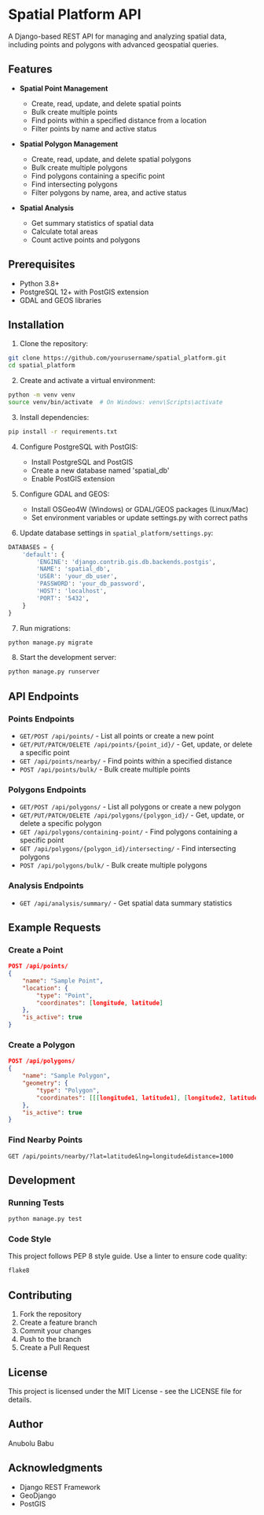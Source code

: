 # Spatial Platform API

A Django-based REST API for managing and analyzing spatial data, including points and polygons with advanced geospatial queries.

## Features

- **Spatial Point Management**
  - Create, read, update, and delete spatial points
  - Bulk create multiple points
  - Find points within a specified distance from a location
  - Filter points by name and active status

- **Spatial Polygon Management**
  - Create, read, update, and delete spatial polygons
  - Bulk create multiple polygons
  - Find polygons containing a specific point
  - Find intersecting polygons
  - Filter polygons by name, area, and active status

- **Spatial Analysis**
  - Get summary statistics of spatial data
  - Calculate total areas
  - Count active points and polygons

## Prerequisites

- Python 3.8+
- PostgreSQL 12+ with PostGIS extension
- GDAL and GEOS libraries

## Installation

1. Clone the repository:
```bash
git clone https://github.com/yourusername/spatial_platform.git
cd spatial_platform
```

2. Create and activate a virtual environment:
```bash
python -m venv venv
source venv/bin/activate  # On Windows: venv\Scripts\activate
```

3. Install dependencies:
```bash
pip install -r requirements.txt
```

4. Configure PostgreSQL with PostGIS:
   - Install PostgreSQL and PostGIS
   - Create a new database named 'spatial_db'
   - Enable PostGIS extension

5. Configure GDAL and GEOS:
   - Install OSGeo4W (Windows) or GDAL/GEOS packages (Linux/Mac)
   - Set environment variables or update settings.py with correct paths

6. Update database settings in `spatial_platform/settings.py`:
```python
DATABASES = {
    'default': {
        'ENGINE': 'django.contrib.gis.db.backends.postgis',
        'NAME': 'spatial_db',
        'USER': 'your_db_user',
        'PASSWORD': 'your_db_password',
        'HOST': 'localhost',
        'PORT': '5432',
    }
}
```

7. Run migrations:
```bash
python manage.py migrate
```

8. Start the development server:
```bash
python manage.py runserver
```

## API Endpoints

### Points Endpoints

- `GET/POST /api/points/` - List all points or create a new point
- `GET/PUT/PATCH/DELETE /api/points/{point_id}/` - Get, update, or delete a specific point
- `GET /api/points/nearby/` - Find points within a specified distance
- `POST /api/points/bulk/` - Bulk create multiple points

### Polygons Endpoints

- `GET/POST /api/polygons/` - List all polygons or create a new polygon
- `GET/PUT/PATCH/DELETE /api/polygons/{polygon_id}/` - Get, update, or delete a specific polygon
- `GET /api/polygons/containing-point/` - Find polygons containing a specific point
- `GET /api/polygons/{polygon_id}/intersecting/` - Find intersecting polygons
- `POST /api/polygons/bulk/` - Bulk create multiple polygons

### Analysis Endpoints

- `GET /api/analysis/summary/` - Get spatial data summary statistics

## Example Requests

### Create a Point
```json
POST /api/points/
{
    "name": "Sample Point",
    "location": {
        "type": "Point",
        "coordinates": [longitude, latitude]
    },
    "is_active": true
}
```

### Create a Polygon
```json
POST /api/polygons/
{
    "name": "Sample Polygon",
    "geometry": {
        "type": "Polygon",
        "coordinates": [[[longitude1, latitude1], [longitude2, latitude2], [longitude3, latitude3], [longitude1, latitude1]]]
    },
    "is_active": true
}
```

### Find Nearby Points
```
GET /api/points/nearby/?lat=latitude&lng=longitude&distance=1000
```

## Development

### Running Tests
```bash
python manage.py test
```

### Code Style
This project follows PEP 8 style guide. Use a linter to ensure code quality:
```bash
flake8
```

## Contributing

1. Fork the repository
2. Create a feature branch
3. Commit your changes
4. Push to the branch
5. Create a Pull Request

## License

This project is licensed under the MIT License - see the LICENSE file for details.

## Author

Anubolu Babu

## Acknowledgments

- Django REST Framework
- GeoDjango
- PostGIS 
